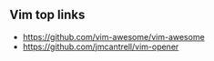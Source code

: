## Vim top links

* https://github.com/vim-awesome/vim-awesome
* https://github.com/jmcantrell/vim-opener
